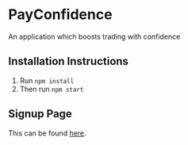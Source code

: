 # PayConfidence

An application which boosts trading with confidence

## Installation Instructions

1. Run `npm install`
2. Then run `npm start`

## Signup Page

This can be found [here](http://localhost:3000/signup).
